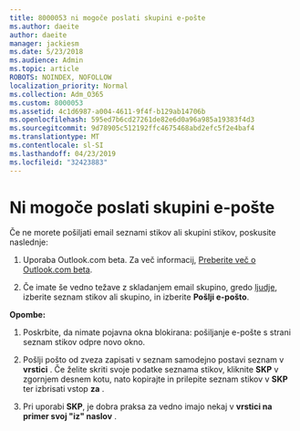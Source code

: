 ```yaml
---
title: 8000053 ni mogoče poslati skupini e-pošte
ms.author: daeite
author: daeite
manager: jackiesm
ms.date: 5/23/2018
ms.audience: Admin
ms.topic: article
ROBOTS: NOINDEX, NOFOLLOW
localization_priority: Normal
ms.collection: Adm_O365
ms.custom: 8000053
ms.assetid: 4c1d6987-a004-4611-9f4f-b129ab14706b
ms.openlocfilehash: 595ed7b6cd27261de82e6d0a96a985a19383f4d3
ms.sourcegitcommit: 9d78905c512192ffc4675468abd2efc5f2e4baf4
ms.translationtype: MT
ms.contentlocale: sl-SI
ms.lasthandoff: 04/23/2019
ms.locfileid: "32423883"
---
```

# <a name="unable-to-send-group-emails"></a>Ni mogoče poslati skupini e-pošte

Če ne morete pošiljati email seznami stikov ali skupini stikov, poskusite naslednje:
  
1. Uporaba Outlook.com beta. Za več informacij, [Preberite več o Outlook.com beta](https://support.office.com/article/e2261c7f-d413-4084-8f22-21282f42d8cf).
    
2. Če imate še vedno težave z skladanjem email skupino, gredo [ljudje](https://outlook.live.com/people/), izberite seznam stikov ali skupino, in izberite **Pošlji e-pošto**.
    
 **Opombe:**
  
1. Poskrbite, da nimate pojavna okna blokirana: pošiljanje e-pošte s strani seznam stikov odpre novo okno.
    
2. Pošlji pošto od zveza zapisati v seznam samodejno postavi seznam v **vrstici** . Če želite skriti svoje podatke seznama stikov, kliknite **SKP** v zgornjem desnem kotu, nato kopirajte in prilepite seznam stikov v **SKP** ter izbrisati vstop **za** . 
    
3. Pri uporabi **SKP**, je dobra praksa za vedno imajo nekaj v **vrstici na primer svoj "iz" naslov** . 
    

